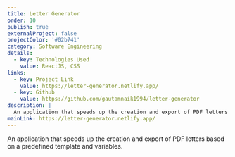 ```yaml
---
title: Letter Generator
order: 10
publish: true
externalProject: false
projectColor: '#02b741'
category: Software Engineering
details:
  - key: Technologies Used
    value: ReactJS, CSS
links:
  - key: Project Link
    value: https://letter-generator.netlify.app/
  - key: Github
    value: https://github.com/gautamnaik1994/letter-generator
description: |
  An application that speeds up the creation and export of PDF letters based on a predefined template and variables.
mainLink: https://letter-generator.netlify.app/
---
```


An application that speeds up the creation and export of PDF letters based on a predefined template and variables.
